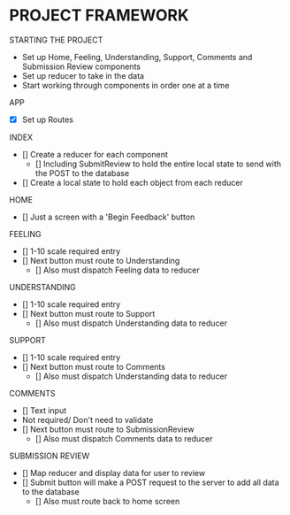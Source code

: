 # PROJECT FRAMEWORK

STARTING THE PROJECT
- Set up Home, Feeling, Understanding, Support, Comments and Submission Review components
- Set up reducer to take in the data
- Start working through components in order one at a time

APP
- [x] Set up Routes

INDEX
- [] Create a reducer for each component
    - [] Including SubmitReview to hold the entire local state to send with the POST to the database
- [] Create a local state to hold each object from each reducer

HOME
- [] Just a screen with a 'Begin Feedback' button

FEELING
- [] 1-10 scale required entry
- [] Next button must route to Understanding
    - [] Also must dispatch Feeling data to reducer

UNDERSTANDING
- [] 1-10 scale required entry
- [] Next button must route to Support
    - [] Also must dispatch Understanding data to reducer

SUPPORT
- [] 1-10 scale required entry
- [] Next button must route to Comments
    - [] Also must dispatch Understanding data to reducer

COMMENTS
- [] Text input
- Not required/ Don't need to validate
- [] Next button must route to SubmissionReview
    - [] Also must dispatch Comments data to reducer

SUBMISSION REVIEW
- [] Map reducer and display data for user to review
- [] Submit button will make a POST request to the server to add all data to the database
    - [] Also must route back to home screen
